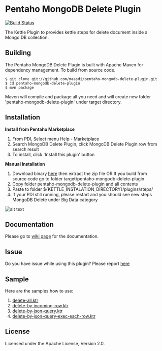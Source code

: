 Pentaho MongoDB Delete Plugin
=======================
[![Build Status](https://drone.io/github.com/maasdi/pentaho-mongodb-delete-plugin/status.png?ok=1)](https://drone.io/github.com/maasdi/pentaho-mongodb-delete-plugin/latest)

The Kettle Plugin to provides kettle steps for delete document inside a Mongo DB collection.

Building
--------
The Pentaho MongoDB Delete Plugin is built with Apache Maven for dependency management. To build from source code.

    $ git clone git://github.com/maasdi/pentaho-mongodb-delete-plugin.git
    $ cd pentaho-mongodb-delete-plugin
    $ mvn package

Maven will compile and package all you need and will create new folder 'pentaho-mongodb-delete-plugin' under target directory.

Installation
--------
**Install from Pentaho Marketplace**

1. From PDI, Select menu Help - Marketplace
2. Search MongoDB Delete Plugin, click MongoDB Delete Plugin row from search result
3. To install, click 'Install this plugin' button

**Manual Installation**

1. Download binary [here][download-release] then extract the zip file
   OR If you build from source code go to folder target/pentaho-mongodb-delete-plugin
2. Copy folder pentaho-mongodb-delete-plugin and all contents
3. Paste to folder ${KETTLE_INSTALATION_DIRECTORY}/plugins/steps/
4. If your PDI still running, please restart and you should see new steps MongoDB Delete under Big Data category

![alt text][step]

Documentation
-------------
Please go to [wiki page][docs] for the documentation.

Issue
-----
Do you have issue while using this plugin? Please report [here][issue]

Sample
------
Here are the samples how to use:

1. [delete-all.ktr](https://raw.githubusercontent.com/maasdi/pentaho-mongodb-delete-plugin/master/src/main/resources/sample/delete-all.ktr)
2. [delete-by-incoming-row.ktr](https://raw.githubusercontent.com/maasdi/pentaho-mongodb-delete-plugin/master/src/main/resources/sample/delete-by-incoming-row.ktr)
3. [delete-by-json-query.ktr](https://raw.githubusercontent.com/maasdi/pentaho-mongodb-delete-plugin/master/src/main/resources/sample/delete-by-json-query.ktr)
4. [delete-by-json-query-exec-each-row.ktr](https://raw.githubusercontent.com/maasdi/pentaho-mongodb-delete-plugin/master/src/main/resources/sample/delete-by-json-query-exec-each-row.ktr)

License
-------
Licensed under the Apache License, Version 2.0.

[step]: https://raw.githubusercontent.com/maasdi/pentaho-mongodb-delete-plugin/master/MongDB%20Delete.png "MongoDB Delete Step"
[download-release]: https://github.com/maasdi/pentaho-mongodb-delete-plugin/releases/download/1.0.0-RELEASE/pentaho-mongodb-delete-plugin-1.0.0-RELEASE.zip
[docs]: http://maasdi.github.io/pentaho-mongodb-delete-plugin
[issue]: https://github.com/maasdi/pentaho-mongodb-delete-plugin/issues